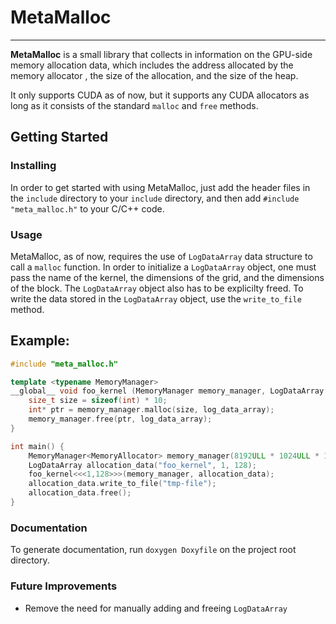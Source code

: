 # MetaMalloc

---

**MetaMalloc** is a small library that collects in information on the GPU-side memory allocation data, which includes the address allocated by the memory allocator , the size of the allocation, and the size of the heap.

It only supports CUDA as of now, but it supports any CUDA allocators as long as it consists of the standard `malloc` and `free` methods.

## Getting Started

### Installing

In order to get started with using MetaMalloc, just add the header files in the `include` directory to your `include` directory, and then add `#include "meta_malloc.h"` to your C/C++ code.

### Usage

MetaMalloc, as of now, requires the use of `LogDataArray` data structure to call a `malloc` function. In order to initialize a `LogDataArray` object, one must pass the name of the kernel, the dimensions of the grid, and the dimensions of the block. The `LogDataArray` object also has to be explicilty freed. To write the data stored in the `LogDataArray` object, use the `write_to_file` method.

## Example:

```cpp
#include "meta_malloc.h"

template <typename MemoryManager>
__global__ void foo_kernel (MemoryManager memory_manager, LogDataArray log_data_array) {
	size_t size = sizeof(int) * 10;
	int* ptr = memory_manager.malloc(size, log_data_array);
	memory_manager.free(ptr, log_data_array);
}

int main() {
	MemoryManager<MemoryAllocator> memory_manager(8192ULL * 1024ULL * 1024ULL);
	LogDataArray allocation_data("foo_kernel", 1, 128);
	foo_kernel<<<1,128>>>(memory_manager, allocation_data);	
    allocation_data.write_to_file("tmp-file");
    allocation_data.free();
}
```

### Documentation

To generate documentation, run `doxygen Doxyfile` on the project root directory.

### Future Improvements

- Remove the need for manually adding and freeing `LogDataArray`